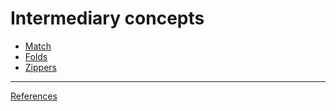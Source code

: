 # Intermediary concepts

* [Match](interm/match.md)
* [Folds](interm/fold.md)
* [Zippers](interm/zippers.md)

--------

[References](ref.md)